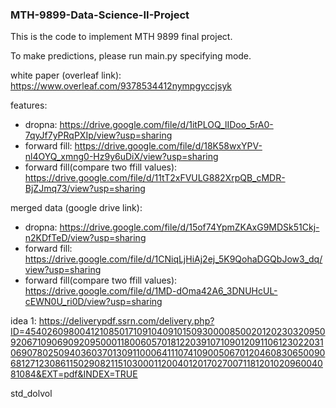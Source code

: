 ### MTH-9899-Data-Science-II-Project

This is the code to implement MTH 9899 final project.

To make predictions, please run main.py specifying mode.

white paper (overleaf link):
https://www.overleaf.com/9378534412nympgyccjsyk

features:
+ dropna: https://drive.google.com/file/d/1itPLOQ_lIDoo_5rA0-7qyJf7yPRqPXIp/view?usp=sharing
+ forward fill: https://drive.google.com/file/d/18K58wxYPV-nl4OYQ_xmng0-Hz9y6uDiX/view?usp=sharing 
+ forward fill(compare two ffill values): https://drive.google.com/file/d/11tT2xFVULG882XrpQB_cMDR-BjZJmq73/view?usp=sharing

merged data (google drive link):
+ dropna: https://drive.google.com/file/d/15of74YpmZKAxG9MDSk51Ckj-n2KDfTeD/view?usp=sharing
+ forward fill: https://drive.google.com/file/d/1CNiqLjHiAj2ej_5K9QohaDGQbJow3_dq/view?usp=sharing
+ forward fill(compare two ffill values): https://drive.google.com/file/d/1MD-dOma42A6_3DNUHcUL-cEWN0U_ri0D/view?usp=sharing


idea 1:
https://deliverypdf.ssrn.com/delivery.php?ID=454026098004121085017109104091015093000085002012023032095092067109069092095000118006057018122039107109012091106123022031069078025094036037013091100064111074109005067012046083065009068127123086115029082115103000112004012017027007118120102096004081084&EXT=pdf&INDEX=TRUE

std_dolvol


